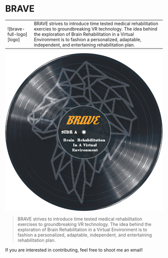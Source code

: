 # BRAVE

[logo]: https://github.com/Kostoeva/BRAVE-Secret/blob/main/logo/brave-logo-full.png "BRAVE Logo"

<table border="0">
 <tr>
    <td>![brave-full-logo][logo]</td>
    <td>BRAVE strives to introduce time tested medical rehabilitation exercies to groundbreaking VR technology. The idea behind the exploration of Brain Rehabilitation in a Virtual Environment is to fashion a personalized, adaptable, independent, and entertaining rehabilitation plan.</td>
 </tr>
</table>

![brave-full-logo][logo]

> BRAVE strives to introduce time tested medical rehabilitation exercises to groundbreaking VR technology. The idea behind the exploration of Brain Rehabilitation in a Virtual Environment is to fashion a personalized, adaptable, independent, and entertaining rehabilitation plan.

If you are interested in contributing, feel free to shoot me an email!
